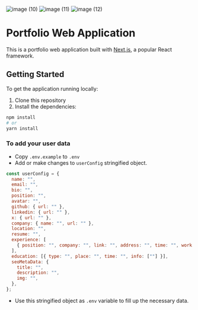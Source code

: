 ![image (10)](https://github.com/Marcus0086/portfolio/assets/43565099/4892ecc6-f02e-4edd-97fa-66bf4cb2a7f1)
![image (11)](https://github.com/Marcus0086/portfolio/assets/43565099/af63028c-0ede-4f68-8949-892c6e14fd47)
![image (12)](https://github.com/Marcus0086/portfolio/assets/43565099/8cd2fcb2-3268-40ae-945c-d604066fa2b1)

# Portfolio Web Application

This is a portfolio web application built with [Next.js](https://nextjs.org/), a popular React framework.

## Getting Started

To get the application running locally:

1. Clone this repository
2. Install the dependencies:

```bash
npm install
# or
yarn install
```

### To add your user data

- Copy `.env.example` to `.env`
- Add or make changes to `userConfig` stringified object.

```javascript
const userConfig = {
  name: "",
  email: "",
  bio: "",
  position: "",
  avatar: "",
  github: { url: "" },
  linkedin: { url: "" },
  x: { url: "" },
  company: { name: "", url: "" },
  location: "",
  resume: "",
  experience: [
    { position: "", company: "", link: "", address: "", time: "", work: [" "] },
  ],
  education: [{ type: "", place: "", time: "", info: [""] }],
  seoMetaData: {
    title: "",
    description: "",
    img: "",
  },
};
```

- Use this stringified object as `.env` variable to fill up the necessary data.
